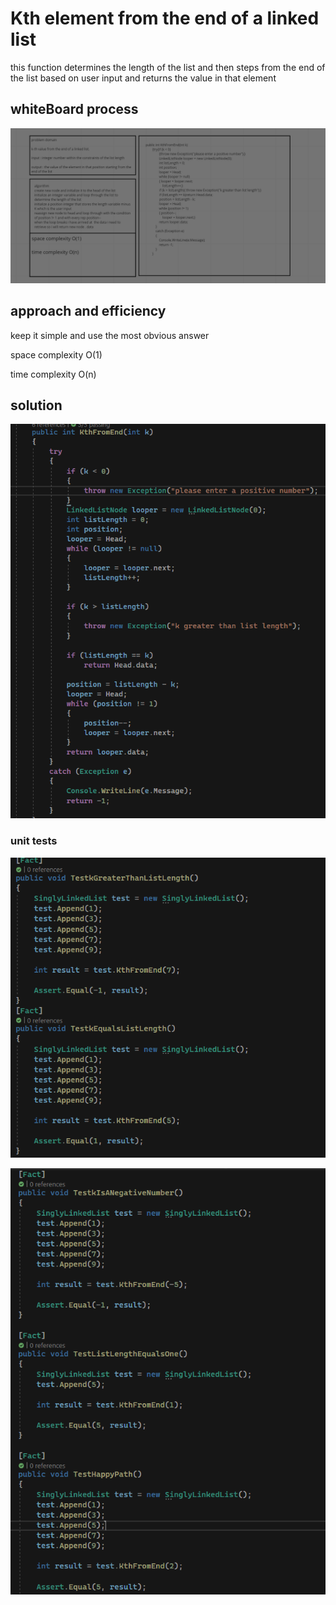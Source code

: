 # Kth element from the end of a linked list

this function determines the length of the list and then steps from the end of the list based on user input and returns the value in that element

## whiteBoard process

![temp](./4.png)

## approach and efficiency

keep it simple and use the most obvious answer

space complexity O(1)

time complexity O(n)

## solution
![temp](./3.png)

### unit tests

![temp](./1.png)

![temp](./2.png)
